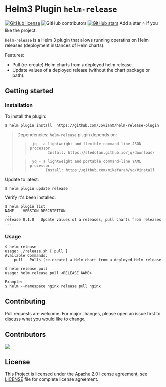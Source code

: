# Helm3 Plugin `helm-release`
[![GitHub license](https://img.shields.io/github/license/JovianX/helm-release-plugin)](https://github.com/JovianX/helm-release-plugin)
![GitHub contributors](https://img.shields.io/github/contributors/JovianX/helm-release-plugin)
[![GitHub stars](https://img.shields.io/github/stars/JovianX/helm-release-plugin)](https://github.com/JovianX/helm-release-plugin/stargazers) Add a star ⭐ if you like the project.

`helm-release` is a Helm 3 plugin that allows running operatins on Helm releases (deployment instances of Helm charts).   


Features:

 * Pull (re-create) Helm charts from a deployed helm release.
 * Update values of a deployed release (without the chart package or path).


## Getting started
### Installation
To install the plugin:
```shell
$ helm plugin install  https://github.com/JovianX/helm-release-plugin
```

>
> Dependencies: `helm-release` plugin depends on:  
>>      jq - a lightweight and flexible command-line JSON processor.   
>>             Install: https://stedolan.github.io/jq/download/  
> 
>>      yq - a lightweight and portable command-line YAML processor.   
>>            Install: https://github.com/mikefarah/yq/#install
>

Update to latest:
```shell
$ helm plugin update release
```
Verify it's been installed:
```shell
$ helm plugin list
NAME   	VERSION	DESCRIPTION                                                                      
...
release	0.1.0  	Update values of a releases, pull charts from releases                           
...
```


### Usage
```
$ helm release
usage: ./release.sh [ pull ]
Available Commands:
    pull   Pulls (re-create) a Helm chart from a deployed Helm release

$ helm release pull 
usage: helm release pull <RELEASE NAME>

Example:
$ helm --namespace nginx release pull nginx

```

## Contributing
Pull requests are welcome. For major changes, please open an issue first to discuss what you would like to change.

## Contributors
<a href="https://github.com/JovianX/helm-release-plugin/contributors">
  <img src="https://contrib.rocks/image?repo=JovianX/helm-release-plugin" />
</a>

## License
This Project is licensed under the Apache 2.0 license agreement, see [LICENSE](https://github.com/JovianX/helm-release-plugin/blob/main/LICENSE) file for complete license agreement.